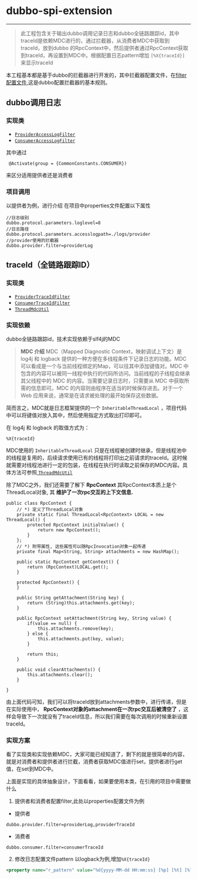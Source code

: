 # dubbo-spi-extension

-----

> 此工程包含关于输出dubbo调用记录日志和dubbo全链路跟踪id，其中traceId是依赖MDC进行的，通过拦截器，从消费者MDC中获取到traceId，放到dubbo 的RpcContext中，然后提供者通过RpcContext获取到traceId，再设置到MDC中。根据配置日志pattern增加 `[%X{traceId}]` 来显示traceId

本工程基本都是基于dubbo的拦截器进行开发的，其中拦截器配置文件，在[filter配置文件](https://github.com/CentMeng/dubbo-spi-extension/blob/master/src/main/resources/META-INF/dubbo/org.apache.dubbo.rpc.Filter),这是dubbo配置拦截器的基本规则。

## dubbo调用日志
### 实现类
- [ `ProviderAccessLogFilter`](https://github.com/CentMeng/dubbo-spi-extension/blob/master/src/main/java/com/msj/dubbo/spi/extension/filter/ProviderTraceIdFilter.java)
- [`ConsumerAccessLogFilter`](https://github.com/CentMeng/dubbo-spi-extension/blob/master/src/main/java/com/msj/dubbo/spi/extension/filter/ConsumerAccessLogFilter.java)

其中通过

```
 @Activate(group = {CommonConstants.CONSUMER})
```
来区分适用提供者还是消费者

### 项目调用
以提供者为例，进行介绍
在项目中properties文件配置以下属性

```
//日志级别
dubbo.protocol.parameters.loglevel=8
//日志路径
dubbo.protocol.parameters.accesslogpath=./logs/provider
//provider使用的拦截器
dubbo.provider.filter=providerLog
```

## traceId（全链路跟踪ID）
### 实现类

- [ `ProviderTraceIdFilter` ](https://github.com/CentMeng/dubbo-spi-extension/blob/master/src/main/java/com/msj/dubbo/spi/extension/filter/ProviderTraceIdFilter.java)
- [ `ConsumerTraceIdFilter`](https://github.com/CentMeng/dubbo-spi-extension/blob/master/src/main/java/com/msj/dubbo/spi/extension/filter/ConsumerTraceIdFilter.java)
- [ `ThreadMdcUtil`](https://github.com/CentMeng/dubbo-spi-extension/blob/master/src/main/java/com/msj/dubbo/spi/extension/util/ThreadMdcUtil.java)
### 实现依赖
dubbo全链路跟踪id，技术实现依赖于slf4j的MDC
>  __MDC 介绍__ 
MDC（Mapped Diagnostic Context，映射调试上下文）是 log4j 和 logback 提供的一种方便在多线程条件下记录日志的功能。MDC 可以看成是一个与当前线程绑定的Map，可以往其中添加键值对。MDC 中包含的内容可以被同一线程中执行的代码所访问。当前线程的子线程会继承其父线程中的 MDC 的内容。当需要记录日志时，只需要从 MDC 中获取所需的信息即可。MDC 的内容则由程序在适当的时候保存进去。对于一个 Web 应用来说，通常是在请求被处理的最开始保存这些数据。

简而言之，MDC就是日志框架提供的一个 `InheritableThreadLocal` ，项目代码中可以将键值对放入其中，然后使用指定方式取出打印即可。

在 log4j 和 logback 的取值方式为：
```
%X{traceId}

```

MDC使用的 `InheritableThreadLocal` 只是在线程被创建时继承，但是线程池中的线程是复用的，后续请求使用已有的线程将打印出之前请求的traceId。这时候就需要对线程池进行一定的包装，在线程在执行时读取之前保存的MDC内容。具体方法可参照[ `ThreadMdcUtil`](https://github.com/CentMeng/dubbo-spi-extension/blob/master/src/main/java/com/msj/dubbo/spi/extension/util/ThreadMdcUtil.java)

除了MDC之外，我们还需要了解下 __RpcContext__ 其RpcContext本质上是个ThreadLocal对象, 其 __维护了一次rpc交互的上下文信息.__ 

 
```
public class RpcContext {
    // *) 定义了ThreadLocal对象
    private static final ThreadLocal<RpcContext> LOCAL = new ThreadLocal() {
        protected RpcContext initialValue() {
            return new RpcContext();
        }
    };
    // *) 附带属性, 这些属性可以随RpcInvocation对象一起传递
    private final Map<String, String> attachments = new HashMap();

    public static RpcContext getContext() {
        return (RpcContext)LOCAL.get();
    }

    protected RpcContext() {
    }

    public String getAttachment(String key) {
        return (String)this.attachments.get(key);
    }

    public RpcContext setAttachment(String key, String value) {
        if(value == null) {
            this.attachments.remove(key);
        } else {
            this.attachments.put(key, value);
        }

        return this;
    }

    public void clearAttachments() {
        this.attachments.clear();
    }

}
```
由上面代码可知，我们可以将traceId放到attachments参数中，进行传递，但是在实际使用中， __RpcContext对象的attachment在一次rpc交互后被清空了__ ，这样会导致下一次就没有了traceId信息，所以我们需要在每次调用的时候重新设置traceId。


### 实现方案
看了实现类和实现依赖MDC，大家可能已经知道了，剩下的就是很简单的内容，就是对消费者和提供者进行拦截，消费者获取MDC值进行set，提供者进行get值，在set到MDC中。

上面是实现的具体抽象设计，下面看看，如果要使用本类，在引用的项目中需要做什么

1. 提供者和消费者配置filter,此处以properties配置文件为例
- 提供者
```
dubbo.provider.filter=providerLog,providerTraceId
```
- 消费者
```
dubbo.consumer.filter=consumerTraceId
```

2. 修改日志配置文件pattern
以logback为例,增加`%X{traceId}`
```xml
<property name="r_pattern" value="%d{yyyy-MM-dd HH:mm:ss} [%p] [%t] [%logger{5}] [%X{traceId}] %m%n"/> 
```